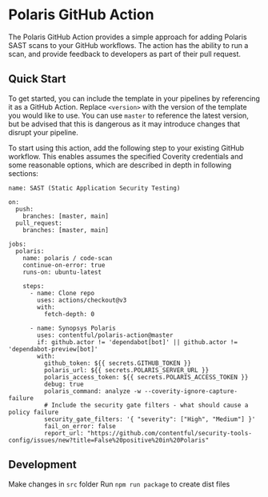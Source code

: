 # Polaris GitHub Action

The Polaris GitHub Action provides a simple approach for adding Polaris SAST scans to your GitHub workflows. The
action has the ability to run a scan, and provide feedback to developers as part of their pull request.

## Quick Start

To get started, you can include the template in your pipelines by referencing it as a GitHub Action.
Replace `<version>` with the version of the template you would like to use. You can use `master` to reference the latest version,
but be advised that this is dangerous as it may introduce changes that disrupt your pipeline.

To start using this action, add the following step to your existing GitHub workflow. This enables assumes the specified
Coverity credentials and some reasonable options, which are described in depth in following sections:

```
name: SAST (Static Application Security Testing)

on:
  push:
    branches: [master, main]
  pull_request:
    branches: [master, main]

jobs:
  polaris:
    name: polaris / code-scan
    continue-on-error: true
    runs-on: ubuntu-latest

    steps:
      - name: Clone repo
        uses: actions/checkout@v3
        with:
          fetch-depth: 0

      - name: Synopsys Polaris
        uses: contentful/polaris-action@master
        if: github.actor != 'dependabot[bot]' || github.actor != 'dependabot-preview[bot]'
        with:
          github_token: ${{ secrets.GITHUB_TOKEN }}
          polaris_url: ${{ secrets.POLARIS_SERVER_URL }}
          polaris_access_token: ${{ secrets.POLARIS_ACCESS_TOKEN }}
          debug: true
          polaris_command: analyze -w --coverity-ignore-capture-failure
          # Include the security gate filters - what should cause a policy failure
          security_gate_filters: '{ "severity": ["High", "Medium"] }'
          fail_on_error: false
          report_url: "https://github.com/contentful/security-tools-config/issues/new?title=False%20positive%20in%20Polaris"
```

## Development

Make changes in `src` folder
Run `npm run package` to create dist files
